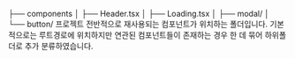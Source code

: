 ├── components
│   ├── Header.tsx
│   ├── Loading.tsx
│   ├── modal/
│   └── button/
프로젝트 전반적으로 재사용되는 컴포넌트가 위치하는 폴더입니다. 기본적으로는 루트경로에 위치하지만 연관된 컴포넌트들이 존재하는 경우 한 데 묶어 하위폴더로 추가 분류하였습니다. 